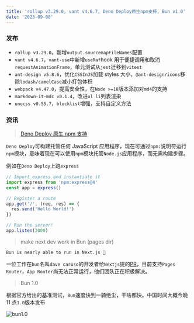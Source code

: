 ```yaml
---
title: 'rollup v3.29.0, vant v4.6.7, Deno Deploy原生npm支持, Bun v1.0'
date: '2023-09-08'
---
```


### 发布

- `rollup v3.29.0`，新增`output.sourcemapFileNames`配置
- `vant v4.6.7`，`vant-use`中新增`useRaf`hook 用于便捷调用和取消`requestAnimationFrame`，单元测试从`jest`迁移到`vitest`
- `ant-design v5.8.6`，优化`CSSInJS`加载 styles 大小，`@ant-design/icons`移除`lodash/camelCase`减小打包体积
- `webpack v4.47.0`，提高安全性，在`Node >=18`版本添加对`md4`的支持
- `markdown-it-mdc v0.1.4`，改进`ul li`列表渲染
- `unocss v0.55.7`，`blocklist`增强，支持自定义方法

### 资讯

> [Deno Deploy 原生 npm 支持](https://deno.com/blog/npm-on-deno-deploy)

`Deno Deploy`可构建托管任何 JavaScript 应用程序，现在可通过`npm:`说明符运行`npm`模块，意味着现在可以使用`npm`模块托管`Node.js`应用程序，而无需构建步骤。

例如在`Deno Deploy`上跑`express`

```js
// Import express and instantiate it
import express from 'npm:express@4'
const app = express()

// Register a route
app.get('/', (req, res) => {
  res.send('Hello World!')
})

// Run the server!
app.listen(3000)
```

> make next dev work in Bun (pages dir)

`Bun is nearly able to run in Next.js 🎉`

一位工作在`bun`名叫`dave caruso`的开发者给`Nextjs`提的[PR](https://github.com/vercel/next.js/pull/55045)，目前支持`Pages Router`，`App Router`尚无法正常运行，他们团队正在积极解决。

> Bun 1.0

根据官方给出的基准测试，`Bun`速度快到一骑绝尘，干啥都快。中国时间大概今晚 11 点`1.0`版本发布

![bun1.0](https://mmbiz.qpic.cn/sz_mmbiz_jpg/qqzmMm3X68Nws9icRYW3VfUoSWib2TUsE7lNFrmm2X1sqxAJaGjfNCpn3pwibatF1ubIicEWYk5M7uZpMXW0yibIYdg/640?wx_fmt=jpeg&wxfrom=5&wx_lazy=1&wx_co=1)
